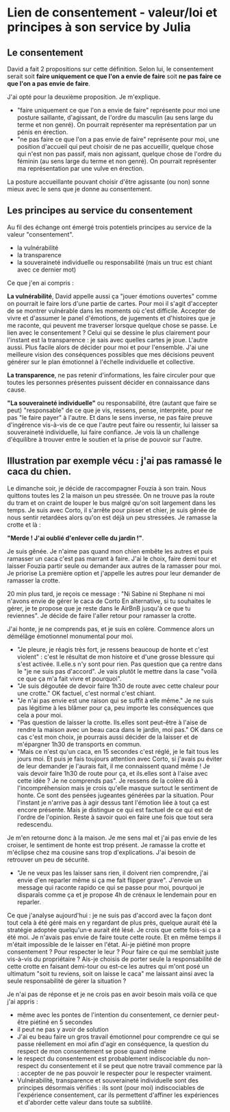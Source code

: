 
# Lien de consentement - valeur/loi et principes à son service by Julia

## Le consentement 

David a fait 2 propositions sur cette définition. Selon lui, le consentement serait soit **faire uniquement ce que l'on a envie de faire** soit **ne pas faire ce que l'on a pas envie de faire**. 

J'ai opté pour la deuxième proposition. Je m'explique.

- "faire uniquement ce que l'on a envie de faire" représente pour moi une posture saillante, d'agissant, de l'ordre du masculin (au sens large du terme et non genré). On pourrait représenter ma représentation par un pénis en érection.
- "ne pas faire ce que l'on a pas envie de faire" représente pour moi, une position d'accueil qui peut choisir de ne pas accueillir, quelque chose qui n'est non pas passif, mais non agissant, quelque chose de l'ordre du féminin (au sens large du terme et non genré). On pourrait représenter ma représentation par une vulve en érection. 

La posture accueillante pouvant choisir d'être agissante (ou non) sonne mieux avec le sens que je donne au consentement.

## Les principes au service du consentement

Au fil des échange ont émergé trois potentiels principes au service de la valeur "consentement".

- la vulnérabilité
- la transparence
- la souveraineté individuelle ou responsabilité (mais un truc est chiant avec ce dernier mot)

Ce que j'en ai compris : 

**La vulnérabilité**, David appelle aussi ça "jouer émotions ouvertes" comme on pourrait le faire lors d'une partie de cartes. Pour moi il s'agit d'accepter de se montrer vulnérable dans les moments où c'est difficile. Accepter de vivre et d'assumer le panel d'émotions, de jugements et d'histoires que je me raconte, qui peuvent me traverser lorsque quelque chose se passe. Le lien avec le consentement ? Celui qui se dessine le plus clairement pour l'instant est la transparence : je sais avec quelles cartes je joue. L'autre aussi. Plus facile alors de décider pour moi et pour l'ensemble. J'ai une meilleure vision des conséquences possibles que mes décisions peuvent générer sur le plan émotionnel à l'échelle individuelle et collective. 

**La transparence**, ne pas retenir d'informations, les faire circuler pour que toutes les personnes présentes puissent décider en connaissance dans cause.
 
**"La souveraineté individuelle"** ou responsabilité, être (autant que faire se peut) "responsable" de ce que je vis, ressens, pense, interprète, pour ne pas "le faire payer" à l'autre. Et dans le sens inverse, ne pas faire preuve d'ingérence vis-à-vis de ce que l'autre peut faire ou ressentir, lui laisser sa souveraineté individuelle, lui faire confiance. Je vois là un challenge d'équilibre à trouver entre le soutien et la prise de pouvoir sur l'autre.

## Illustration par exemple vécu : j'ai pas ramassé le caca du chien. 

Le dimanche soir, je décide de raccompagner Fouzia à son train. Nous quittons toutes les 2 la maison un peu stressée. On ne trouve pas la route du tram et on craint de louper le bus malgré qu'on soit largement dans les temps. Je suis avec Corto, il s'arrête pour pisser et chier, je suis gênée de nous sentir retardées alors qu'on est déjà un peu stressées. Je ramasse la crotte et là : 

**"Merde ! J'ai oublié d'enlever celle du jardin !"**.

Je suis gênée. Je n'aime pas quand mon chien embête les autres et puis ramasser un caca c'est pas marrant à faire. J'ai le choix, faire demi tour et laisser Fouzia partir seule ou demander aux autres de la ramasser pour moi. Je priorise La première option et j'appelle les autres pour leur demander de ramasser la crotte. 

20 min plus tard, je reçois ce message : "Ni Sabine ni Stephane ni moi n'avons envie de gérer le caca de Corto En alternative, si tu souhaites le gérer, je te propose que je reste dans le AirBnB jusqu'à ce que tu reviennes". Je décide de faire l'aller retour pour ramasser la crotte.

J'ai honte, je ne comprends pas, et je suis en colère. Commence alors un démélâge émotionnel monumental pour moi. 

- "Je pleure, je réagis très fort, je ressens beaucoup de honte et c'est violent" : c'est le résultat de mon histoire et d'une grosse blessure qui s'est activée. Il.elle.s n'y sont pour rien. Pas question que ça rentre dans le "je ne suis pas d'accord". Je vais plutôt le mettre dans la case "voilà ce que ça m'a fait vivre et pourquoi".
- "Je suis dégoutée de devoir faire 1h30 de route avec cette chaleur pour une crotte." OK factuel, c'est normal c'est chiant. 
- "Je n'ai pas envie est une raison qui se suffit à elle même." Je ne suis pas légitime à les blâmer pour ça, peu importe les conséquences que cela a pour moi.
- "Pas question de laisser la crotte. Ils.elles sont peut-être à l'aise de rendre la maison avec un beau caca dans le jardin, moi pas." OK dans ce cas c'est mon choix, je pourrais aussi décider de la laisser et de m'épargner 1h30 de transports en commun. 
- "Mais ce n'est qu'un caca, en 15 secondes c'est réglé, je le fait tous les jours moi. Et puis je fais toujours attention avec Corto, si j'avais pu éviter de leur demander je l'aurais fait, il me connaissent quand même ! Je vais devoir faire 1h30 de route pour ça, et ils.elles sont à l'aise avec cette idée ? Je ne comprends pas". Je ressens de la colère dû à l'incompréhension mais je crois qu'elle masque surtout le sentiment de honte. Ce sont des pensées jugeantes générées par la situation. Pour l'instant je n'arrive pas à agir dessus tant l'émotion liée à tout ça est encore présente. Mais je distingue ce qui est factuel de ce qui est de l'ordre de l'opinion. Reste à savoir quoi en faire une fois que tout sera redescendu.

Je m'en retourne donc à la maison. Je me sens mal et j'ai pas envie de les croiser, le sentiment de honte est trop présent. Je ramasse la crotte et m'éclipse chez ma cousine sans trop d'explications. J'ai besoin de retrouver un peu de sécurité.

- "Je ne veux pas les laisser sans rien, il doivent rien comprendre, j'ai envie d'en reparler même si ça me fait flipper grave". J'envoie un message qui raconte rapido ce qui se passe pour moi, pourquoi je disparaîs comme ça et je propose 4h de crénaux le lendemain pour en reparler.

Ce que j'analyse aujourd'hui : je ne suis pas d'accord avec la façon dont tout cela à été géré mais en y regardant de plus près, quelque aurait été la stratégie adoptée quelqu'un·e aurait été lésé. Je crois que cette fois-si ça a été moi. Je n'avais pas envie de faire toute cette route. Et en même temps il m'était impossible de le laisser en l'état. Ai-je piétiné mon propre consentement ? Pour respecter le leur ? Pour faire ce qui me semblait juste vis-à-vis du propriétaire ? Ais-je choisis de porter seule la responsabilité de cette crotte en faisant demi-tour ou est-ce les autres qui m'ont posé un ultimatum "soit tu reviens, soit on laisse le caca" me laissant ainsi avec la seule responsabilité de gérer la situation ?

Je n'ai pas de réponse et je ne crois pas en avoir besoin mais voilà ce que j'ai appris :
- même avec les pontes de l'intention du consentement, ce dernier peut-être piétiné en 5 secondes
- il peut ne pas y avoir de solution 
- J'ai eu beau faire un gros travail émotionnel pour comprendre ce qui se passe réellement en moi afin d'agir en conséquence, la question du respect de mon consentement se pose quand même
- le respect du consentement est probablement indiscociable du non-respect du consentement et il se peut que notre travail commence par là : accepter de ne pas pouvoir le respecter pour le respecter vraiment.
- Vulnérabilité, transparence et souveraineté individuelle sont des principes désormais vérifiés : ils sont (pour moi) indiscociables de l'expérience consentement, car ils permettent d'affiner les expériences et d'aborder cette valeur dans toute sa subtilité.



